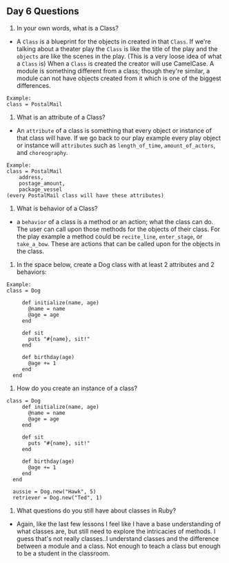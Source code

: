 ## Day 6 Questions

1. In your own words, what is a Class?
  *  A `Class` is a blueprint for the objects in created in that `Class`. If we're talking about a theater play the `Class` is like the title of the play and the `objects` are like the scenes in the play. (This is a very loose idea of what a `Class` is) When a `Class` is created the creator will use CamelCase. A module is something different from a class; though they're similar, a module can not have objects created from it which is one of the biggest differences.
  ```
  Example:
  class = PostalMail
  ```

1. What is an attribute of a Class?
  * An `attribute` of a class is something that every object or instance of that class will have. If we go back to our play example every play object or instance will `attributes` such as `length_of_time`, `amount_of_actors`, and `choreography`.
  ```
  Example:
  class = PostalMail
      address,
      postage_amount,
      package_vessel
  (every PostalMail class will have these attributes)
  ```

1. What is behavior of a Class?
  * a `behavior` of a class is a method or an action; what the class can do. The user can call upon those methods for the objects of their class. For the play example a method could be `recite_line`,  `enter_stage`, or `take_a_bow`. These are actions that can be called upon for the objects in the class.

1. In the space below, create a Dog class with at least 2 attributes and 2 behaviors:
```
Example:
class = Dog

     def initialize(name, age)
       @name = name
       @age = age
     end

     def sit
       puts "#{name}, sit!"
     end

     def birthday(age)
       @age += 1
     end
  end   
  ```

1. How do you create an instance of a class?
```
class = Dog
     def initialize(name, age)
       @name = name
       @age = age
     end

     def sit
       puts "#{name}, sit!"
     end

     def birthday(age)
       @age += 1
     end
  end  

  aussie = Dog.new("Hawk", 5)
  retriever = Dog.new("Ted", 1)
```

1. What questions do you still have about classes in Ruby?
  * Again, like the last few lessons I feel like I have a base understanding of what classes are, but still need to explore the intricacies of methods. I guess that's not really classes..I understand classes and the difference between a module and a class. Not enough to teach a class but enough to be a student in the classroom.  
